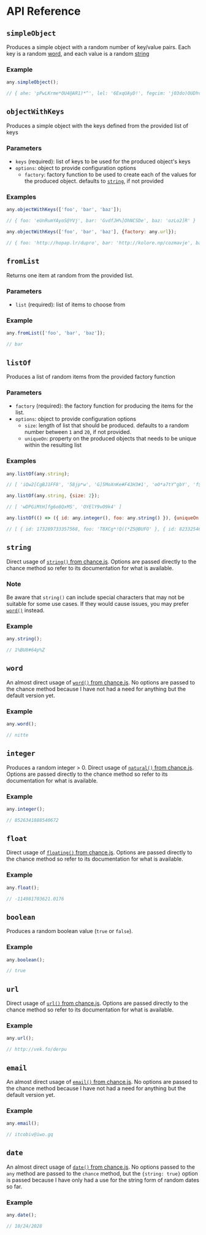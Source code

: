 # API Reference

## `simpleObject`

Produces a simple object with a random number of key/value pairs. Each key is a random [word](#word), and each value is
a random [string](#string)

### Example

```js
any.simpleObject();

// { ahe: 'pPwLKrme*OU4@AR1)*^', lel: '6ExqUAyD!', fegcim: 'j03do)OUDhvJ', ucalu: 'L#)zHg5@AV9#vD5O' }
```

## `objectWithKeys`

Produces a simple object with the keys defined from the provided list of keys

### Parameters
* `keys` (required): list of keys to be used for the produced object's keys
* `options`: object to provide configuration options
    * `factory`: factory function to be used to create each of the values for the produced object. defaults to
      [`string`](#string), if not provided

### Examples

```js
any.objectWithKeys(['foo', 'bar', 'baz']);

// { foo: 'eUnRumYAyoS@YVj', bar: 'GvdfJH%]OhNCSDe', baz: 'ozLo2]R' }
```

```js
any.objectWithKeys(['foo', 'bar', 'baz'], {factory: any.url});

// { foo: 'http://hopap.lr/dupro', bar: 'http://kolore.np/cozmavje', baz: 'http://udegowum.cd/ohobasmo' }
```

## `fromList`

Returns one item at random from the provided list.

### Parameters
* `list` (required): list of items to choose from

### Example

```js
any.fromList(['foo', 'bar', 'baz']);

// bar
```

## `listOf`

Produces a list of random items from the provided factory function

### Parameters
* `factory` (required): the factory function for producing the items for the list.
* `options`: object to provide configuration options
    * `size`: length of list that should be produced. defaults to a random number between `1` and `20`, if
      not provided.
    * `uniqueOn`: property on the produced objects that needs to be unique within the resulting list

### Examples

```js
any.listOf(any.string);

// [ 'iQw2[CgBJ1FF8', '58jp*w', 'G]5MoXnKe#F43H3#1', 'oO*a7tY^gbY', 'f$AFjgd$Gg2' ]
```

```js
any.listOf(any.string, {size: 2});

// [ 'wDPGiMtH]fg6o8QxMS', 'OYElY9vO9k4' ]
```

```js
any.listOf(() => ({ id: any.integer(), foo: any.string() }), {uniqueOn: 'id'});

// [ { id: 173289733357568, foo: 'T8XCg*!Q((*Z5@BUFO' }, { id: 8233254624690176, foo: 'ziY]4e%cDoR07g)IhA' } ]
```

## `string`

Direct usage of [`string()` from chance.js](http://chancejs.com/#string). Options are passed directly to the chance
method so refer to its documentation for what is available.

### Note

Be aware that `string()` can include special characters that may not be suitable for some use cases. If they would
cause issues, you may prefer [`word()`](#word) instead.

### Example

```js
any.string();

// 1%BU8#64p%Z
```

## `word`

An almost direct usage of [`word()` from chance.js](http://chancejs.com/#word). No options are passed to the chance
method because I have not had a need for anything but the default version yet.

### Example

```js
any.word();

// nitte
```

## `integer`

Produces a random integer > 0. Direct usage of [`natural()` from chance.js](http://chancejs.com/#natural). Options are
passed directly to the chance method so refer to its documentation for what is available.

### Example

```js
any.integer();

// 8526341888540672
```

## `float`

Direct usage of [`floating()` from chance.js](http://chancejs.com/#floating). Options are passed directly to the chance 
method so refer to its documentation for what is available.

### Example

```js
any.float();

// -114981703621.0176
```

## `boolean`

Produces a random boolean value (`true` or `false`).

### Example

```js
any.boolean();

// true
```

## `url`

Direct usage of [`url()` from chance.js](http://chancejs.com/#url). Options are passed directly to the chance
method so refer to its documentation for what is available.

### Example

```js
any.url();

// http://vek.fo/derpu
```

## `email`

An almost direct usage of [`email()` from chance.js](http://chancejs.com/#email). No options are passed to the chance
method because I have not had a need for anything but the default version yet.

### Example

```js
any.email();

// itcobiv@iwo.gq
```

## `date`

An almost direct usage of [`date()` from chance.js](http://chancejs.com/#date). No options passed to the `any` method
are passed to the `chance` method, but the `{string: true}` option is passed because I have only had a use for the string
form of random dates so far.

### Example

```js
any.date();

// 10/24/2028
```
